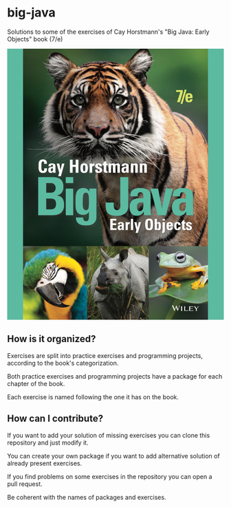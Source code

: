 # big-java
Solutions to some of the exercises of Cay Horstmann's "Big Java: Early Objects" book (7/e) 

![Book's Cover](assets/images/cover.jpg)

## How is it organized?
Exercises are split into practice exercises and programming projects, according to the book's categorization. 

Both practice exercises and programming projects have a package for each chapter of the book.

Each exercise is named following the one it has on the book.

## How can I contribute?
If you want to add your solution of missing exercises you can clone this repository and just modify it. 

You can create your own package if you want to add alternative solution of already present exercises.

If you find problems on some exercises in the repository you can open a pull request. 

Be coherent with the names of packages and exercises.
